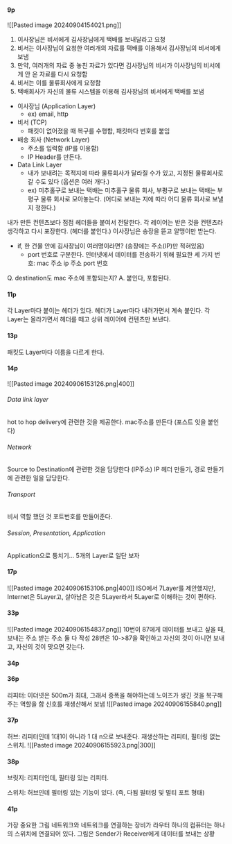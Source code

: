#### 9p
![[Pasted image 20240904154021.png]]
1. 이사장님은 비서에게 김사장님에게 택배를 보내달라고 요청
2. 비서는 이사장님이 요청한 여러개의 자료를 택배를 이용해서 김사장님의 비서에게 보냄
3. 만약, 여러개의 자료 중 놓친 자료가 있다면 김사장님의 비서가 이사장님의 비서에게 안 온 자료를 다시 요청함
4. 비서는 이를 물류회사에게 요청함
5. 택배회사가 자신의 물류 시스템을 이용해 김사장님의 비서에게 택배를 보냄

- 이사장님 (Application Layer) 
	- ex) email, http
- 비서 (TCP) 
	- 패킷이 없어졌을 때 복구를 수행함, 패킷마다 번호를 붙임
- 배송 회사 (Network Layer) 
	- 주소를 입력함 (IP를 이용함)
	- IP Header를 만든다.
- Data Link Layer
	- 내가 보내려는 목적지에 따라 물류회사가 달라질 수가 있고, 지정된 물류회사로 갈 수도 있다 
	  (옵션은 여러 개다.)
	- ex) 미추홀구로 보내는 택배는 미추홀구 물류 회사, 부평구로 보내는 택배는 부평구 물류 회사로 모아놓는다. (어디로 보내는 지에 따라 어디 물류 회사로 보낼 지 정한다.)
	
내가 만든 컨텐츠보다 점점 헤더들을 붙여서 전달한다.
각 레이어는 받은 것을 컨텐츠라 생각하고 다시 포장한다. (헤더를 붙인다.)
이사장님은 송장을 뜯고 알맹이만 받는다.

- if, 한 건물 안에 김사장님이 여러명이라면? (송장에는 주소(IP)만 적혀있음)
	- port 번호로 구분한다.
인터넷에서 데이터를 전송하기 위해 필요한 세 가지 번호: mac 주소 ip 주소 port 번호

 Q. destination도 mac 주소에 포함되는지? A. 붙인다, 포함된다.
#### 11p
각 Layer마다 붙이는 헤더가 있다.
헤더가 Layer마다 내려가면서 계속 붙인다.
각 Layer는 올라가면서 헤더를 떼고 상위 레이어에 컨텐츠만 보낸다.

#### 13p
패킷도 Layer마다 이름을 다르게 한다.
#### 14p
![[Pasted image 20240906153126.png|400]]
###### Data link layer
hot to hop delivery에 관련한 것을 제공한다.
mac주소를 만든다 (포스트 잇을 붙인다)
###### Network
Source to Destination에 관련한 것을 담당한다 (IP주소)
IP 헤더 만들기, 경로 만들기에 관련한 일을 담당한다.
###### Transport
비서 역할 했던 것
포트번호를 만들어준다.
###### Session, Presentation, Application
Application으로 퉁치기... 5개의 Layer로 일단 보자
#### 17p
![[Pasted image 20240906153106.png|400]]
ISO에서 7Layer를 제안했지만, Internet은 5Layer고, 살아남은 것은 5Layer라서 5Layer로 이해하는 것이 편하다.

#### 33p
![[Pasted image 20240906154837.png]]
10번이 87에게 데이터를 보내고 싶을 때, 보내는 주소 받는 주소 둘 다 작성
28번은 10->87을 확인하고 자신의 것이 아니면 보내고, 자신의 것이 맞으면 갖는다.
#### 34p


#### 36p
리피터: 이더넷은 500m가 최대, 그래서 증폭을 해야하는데 노이즈가 생긴 것을 복구해주는 역할을 함
신호를 재생산해서 보냄
![[Pasted image 20240906155840.png]]
#### 37p
허브: 리피터인데 1대1이 아니라 1 대 n으로 보내준다.
재생산하는 리피터, 필터링 없는 스위치.
![[Pasted image 20240906155923.png|300]]
#### 38p
브릿지: 리피터인데, 필터링 있는 리피터.

스위치: 허브인데 필터링 있는 기능이 있다. (즉, 다됨 필터링 및 멀티 포트 형태)
#### 41p
가장 중요한 그림
네트워크와 네트워크를 연결하는 장비가 라우터
하나의 컴퓨터는 하나의 스위치에 연결되어 있다.
그림은 Sender가 Receiver에게 데이터를 보내는 상황